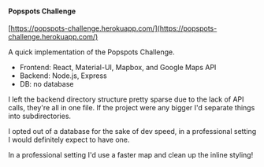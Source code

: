 #### Popspots Challenge

[https://popspots-challenge.herokuapp.com/](https://popspots-challenge.herokuapp.com/)

A quick implementation of the Popspots Challenge.

* Frontend: React, Material-UI, Mapbox, and Google Maps API
* Backend: Node.js, Express
* DB: no database

I left the backend directory structure pretty sparse due 
to the lack of API calls, they're all in one file. If the project
were any bigger I'd separate things into subdirectories.

I opted out of a database for the sake of dev speed, in a 
professional setting I would definitely expect to have one.

In a professional setting I'd use a faster map and clean
up the inline styling!
